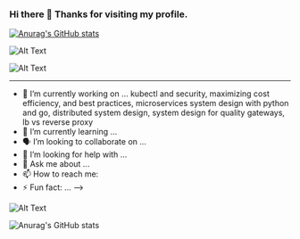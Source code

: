 ### Hi there 👋 Thanks for visiting my profile. 

[![Anurag's GitHub stats](https://github-readme-stats.vercel.app/api/top-langs?username=DanielPickens)](https://github.com/anuraghazra/github-readme-stats)
 

 
![Alt Text](https://media.giphy.com/media/RWJPtq90qOA4E/giphy.gif)




![Alt Text](https://media.giphy.com/media/3og0IwoOyuY3ug4xaM/giphy.gif)


****


- 🔭 I’m currently working on ...  kubectl and security,  maximizing cost efficiency, and best practices, microservices system design with python and go, distributed system design, system design for quality gateways,  lb vs reverse proxy
- 🌱 I’m currently learning ... 
- 🗣 I’m looking to collaborate on ... 
- 🤔 I’m looking for help with ...
- 💬 Ask me about ... 
- 📫 How to reach me: 
- ⚡ Fun fact: ... 
-->











![Alt Text](https://media.giphy.com/media/4heseFMvObk9q/giphy.gif)



![Anurag's GitHub stats](https://github-readme-stats.vercel.app/api?username=DanielPickens&hide=contribs,prs)



